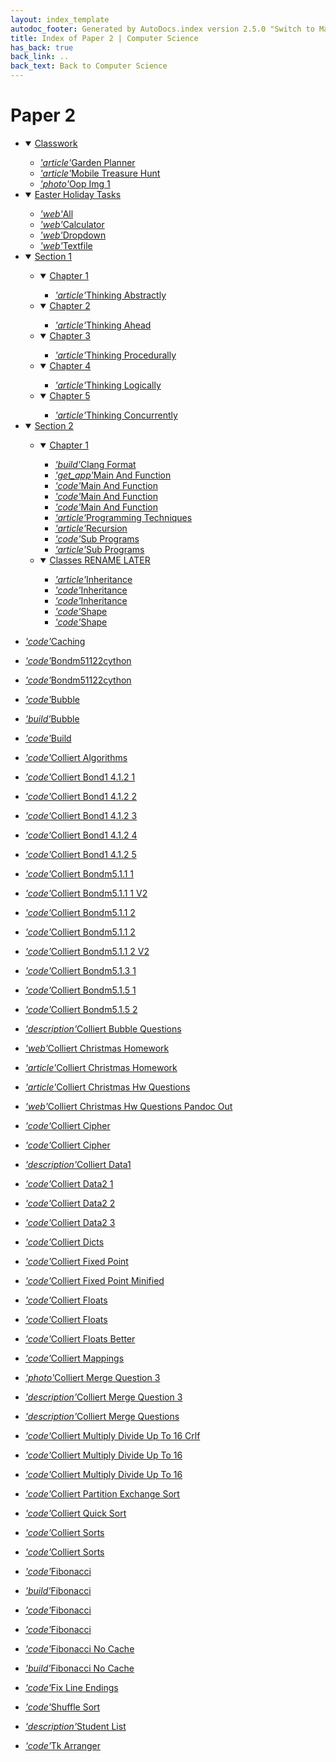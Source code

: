 ```yaml
---
layout: index_template
autodoc_footer: Generated by AutoDocs.index version 2.5.0 "Switch to Material Icons" ⓒ Starwort, 2020
title: Index of Paper 2 | Computer Science
has_back: true
back_link: ..
back_text: Back to Computer Science
---
```


# **Paper 2**

- <details open><summary><a href='./classwork'>Classwork</a></summary>

  - <a href='./classwork/garden_planner.md'><i title='MD file' class="material-icons">'article'</i>Garden Planner</a>
  - <a href='./classwork/mobile_treasure_hunt.md'><i title='MD file' class="material-icons">'article'</i>Mobile Treasure Hunt</a>
  - <a href='./classwork/oop_img_1.png'><i title='PNG file' class="material-icons">'photo'</i>Oop Img 1</a>

  </details>
- <details open><summary><a href='./easter_holiday_tasks'>Easter Holiday Tasks</a></summary>

  - <a href='./easter_holiday_tasks/all.html'><i title='HTML file' class="material-icons">'web'</i>All</a>
  - <a href='./easter_holiday_tasks/calculator.html'><i title='HTML file' class="material-icons">'web'</i>Calculator</a>
  - <a href='./easter_holiday_tasks/dropdown.html'><i title='HTML file' class="material-icons">'web'</i>Dropdown</a>
  - <a href='./easter_holiday_tasks/textfile.html'><i title='HTML file' class="material-icons">'web'</i>Textfile</a>

  </details>
- <details open><summary><a href='././section_1'>Section 1</a></summary>

  - <details open><summary><a href='./section_1/chapter_1'>Chapter 1</a></summary>

    - <a href='./section_1/chapter_1/thinking_abstractly.md'><i title='MD file' class="material-icons">'article'</i>Thinking Abstractly</a>

    </details>
  - <details open><summary><a href='./section_1/chapter_2'>Chapter 2</a></summary>

    - <a href='./section_1/chapter_2/thinking_ahead.md'><i title='MD file' class="material-icons">'article'</i>Thinking Ahead</a>

    </details>
  - <details open><summary><a href='./section_1/chapter_3'>Chapter 3</a></summary>

    - <a href='./section_1/chapter_3/thinking_procedurally.md'><i title='MD file' class="material-icons">'article'</i>Thinking Procedurally</a>

    </details>
  - <details open><summary><a href='./section_1/chapter_4'>Chapter 4</a></summary>

    - <a href='./section_1/chapter_4/thinking_logically.md'><i title='MD file' class="material-icons">'article'</i>Thinking Logically</a>

    </details>
  - <details open><summary><a href='./section_1/chapter_5'>Chapter 5</a></summary>

    - <a href='./section_1/chapter_5/thinking_concurrently.md'><i title='MD file' class="material-icons">'article'</i>Thinking Concurrently</a>

    </details>

  </details>
- <details open><summary><a href='././section_2'>Section 2</a></summary>

  - <details open><summary><a href='./section_2/chapter_1'>Chapter 1</a></summary>

    - <a href='./section_2/chapter_1/.clang-format'><i title='CLANG-FORMAT file' class="material-icons">'build'</i>Clang Format</a>
    - <a href='./section_2/chapter_1/main_and_function'><i title=' file' class="material-icons">'get_app'</i>Main And Function</a>
    - <a href='./section_2/chapter_1/main_and_function.c'><i title='C file' class="material-icons">'code'</i>Main And Function</a>
    - <a href='./section_2/chapter_1/main_and_function.ocrpsc'><i title='OCRPSC file' class="material-icons">'code'</i>Main And Function</a>
    - <a href='./section_2/chapter_1/main_and_function.splw'><i title='SPLW file' class="material-icons">'code'</i>Main And Function</a>
    - <a href='./section_2/chapter_1/programming_techniques.md'><i title='MD file' class="material-icons">'article'</i>Programming Techniques</a>
    - <a href='./section_2/chapter_1/recursion.md'><i title='MD file' class="material-icons">'article'</i>Recursion</a>
    - <a href='./section_2/chapter_1/sub_programs.c'><i title='C file' class="material-icons">'code'</i>Sub Programs</a>
    - <a href='./section_2/chapter_1/sub_programs.md'><i title='MD file' class="material-icons">'article'</i>Sub Programs</a>

    </details>
  - <details open><summary><a href='./section_2/classes_RENAME_LATER'>Classes RENAME LATER</a></summary>

    - <a href='./section_2/classes_RENAME_LATER/inheritance.md'><i title='MD file' class="material-icons">'article'</i>Inheritance</a>
    - <a href='./section_2/classes_RENAME_LATER/inheritance.psc'><i title='PSC file' class="material-icons">'code'</i>Inheritance</a>
    - <a href='./section_2/classes_RENAME_LATER/inheritance.py'><i title='PY file' class="material-icons">'code'</i>Inheritance</a>
    - <a href='./section_2/classes_RENAME_LATER/shape.py'><i title='PY file' class="material-icons">'code'</i>Shape</a>
    - <a href='./section_2/classes_RENAME_LATER/shape.splw'><i title='SPLW file' class="material-icons">'code'</i>Shape</a>

    </details>

  </details>
- <a href='./Caching.dll'><i title='DLL file' class="material-icons">'code'</i>Caching</a>
- <a href='./bondm51122cython.c'><i title='C file' class="material-icons">'code'</i>Bondm51122cython</a>
- <a href='./bondm51122cython.py'><i title='PY file' class="material-icons">'code'</i>Bondm51122cython</a>
- <a href='./bubble.cs'><i title='CS file' class="material-icons">'code'</i>Bubble</a>
- <a href='./bubble.exe'><i title='EXE file' class="material-icons">'build'</i>Bubble</a>
- <a href='./build.sh'><i title='SH file' class="material-icons">'code'</i>Build</a>
- <a href='./colliert_algorithms.splw'><i title='SPLW file' class="material-icons">'code'</i>Colliert Algorithms</a>
- <a href='./colliert_bond1-4.1.2-1.splw'><i title='SPLW file' class="material-icons">'code'</i>Colliert Bond1 4.1.2 1</a>
- <a href='./colliert_bond1-4.1.2-2.splw'><i title='SPLW file' class="material-icons">'code'</i>Colliert Bond1 4.1.2 2</a>
- <a href='./colliert_bond1-4.1.2-3.splw'><i title='SPLW file' class="material-icons">'code'</i>Colliert Bond1 4.1.2 3</a>
- <a href='./colliert_bond1-4.1.2-4.splw'><i title='SPLW file' class="material-icons">'code'</i>Colliert Bond1 4.1.2 4</a>
- <a href='./colliert_bond1-4.1.2-5.splw'><i title='SPLW file' class="material-icons">'code'</i>Colliert Bond1 4.1.2 5</a>
- <a href='./colliert_bondm5.1.1-1.py'><i title='PY file' class="material-icons">'code'</i>Colliert Bondm5.1.1 1</a>
- <a href='./colliert_bondm5.1.1-1_v2.py'><i title='PY file' class="material-icons">'code'</i>Colliert Bondm5.1.1 1 V2</a>
- <a href='./colliert_bondm5.1.1-2.py'><i title='PY file' class="material-icons">'code'</i>Colliert Bondm5.1.1 2</a>
- <a href='./colliert_bondm5.1.1-2.splw'><i title='SPLW file' class="material-icons">'code'</i>Colliert Bondm5.1.1 2</a>
- <a href='./colliert_bondm5.1.1-2_v2.py'><i title='PY file' class="material-icons">'code'</i>Colliert Bondm5.1.1 2 V2</a>
- <a href='./colliert_bondm5.1.3-1.py'><i title='PY file' class="material-icons">'code'</i>Colliert Bondm5.1.3 1</a>
- <a href='./colliert_bondm5.1.5-1.py'><i title='PY file' class="material-icons">'code'</i>Colliert Bondm5.1.5 1</a>
- <a href='./colliert_bondm5.1.5-2.py'><i title='PY file' class="material-icons">'code'</i>Colliert Bondm5.1.5 2</a>
- <a href='./colliert_bubble_questions.txt'><i title='TXT file' class="material-icons">'description'</i>Colliert Bubble Questions</a>
- <a href='./colliert_christmas_homework.html'><i title='HTML file' class="material-icons">'web'</i>Colliert Christmas Homework</a>
- <a href='./colliert_christmas_homework.md'><i title='MD file' class="material-icons">'article'</i>Colliert Christmas Homework</a>
- <a href='./colliert_christmas_hw_questions.md'><i title='MD file' class="material-icons">'article'</i>Colliert Christmas Hw Questions</a>
- <a href='./colliert_christmas_hw_questions_pandoc_out.html'><i title='HTML file' class="material-icons">'web'</i>Colliert Christmas Hw Questions Pandoc Out</a>
- <a href='./colliert_cipher.py'><i title='PY file' class="material-icons">'code'</i>Colliert Cipher</a>
- <a href='./colliert_cipher.splw'><i title='SPLW file' class="material-icons">'code'</i>Colliert Cipher</a>
- <a href='./colliert_data1.txt'><i title='TXT file' class="material-icons">'description'</i>Colliert Data1</a>
- <a href='./colliert_data2-1.py'><i title='PY file' class="material-icons">'code'</i>Colliert Data2 1</a>
- <a href='./colliert_data2-2.py'><i title='PY file' class="material-icons">'code'</i>Colliert Data2 2</a>
- <a href='./colliert_data2-3.py'><i title='PY file' class="material-icons">'code'</i>Colliert Data2 3</a>
- <a href='./colliert_dicts.py'><i title='PY file' class="material-icons">'code'</i>Colliert Dicts</a>
- <a href='./colliert_fixed-point.py'><i title='PY file' class="material-icons">'code'</i>Colliert Fixed Point</a>
- <a href='./colliert_fixed-point_minified.py'><i title='PY file' class="material-icons">'code'</i>Colliert Fixed Point Minified</a>
- <a href='./colliert_floats.py'><i title='PY file' class="material-icons">'code'</i>Colliert Floats</a>
- <a href='./colliert_floats.splw'><i title='SPLW file' class="material-icons">'code'</i>Colliert Floats</a>
- <a href='./colliert_floats_better.py'><i title='PY file' class="material-icons">'code'</i>Colliert Floats Better</a>
- <a href='./colliert_mappings.splw'><i title='SPLW file' class="material-icons">'code'</i>Colliert Mappings</a>
- <a href='./colliert_merge_question_3.png'><i title='PNG file' class="material-icons">'photo'</i>Colliert Merge Question 3</a>
- <a href='./colliert_merge_question_3.txt'><i title='TXT file' class="material-icons">'description'</i>Colliert Merge Question 3</a>
- <a href='./colliert_merge_questions.txt'><i title='TXT file' class="material-icons">'description'</i>Colliert Merge Questions</a>
- <a href='./colliert_multiply_divide_up_to_16-crlf.splw'><i title='SPLW file' class="material-icons">'code'</i>Colliert Multiply Divide Up To 16 Crlf</a>
- <a href='./colliert_multiply_divide_up_to_16.py'><i title='PY file' class="material-icons">'code'</i>Colliert Multiply Divide Up To 16</a>
- <a href='./colliert_multiply_divide_up_to_16.splw'><i title='SPLW file' class="material-icons">'code'</i>Colliert Multiply Divide Up To 16</a>
- <a href='./colliert_partition_exchange_sort.py'><i title='PY file' class="material-icons">'code'</i>Colliert Partition Exchange Sort</a>
- <a href='./colliert_quick_sort.splw'><i title='SPLW file' class="material-icons">'code'</i>Colliert Quick Sort</a>
- <a href='./colliert_sorts.py'><i title='PY file' class="material-icons">'code'</i>Colliert Sorts</a>
- <a href='./colliert_sorts.splw'><i title='SPLW file' class="material-icons">'code'</i>Colliert Sorts</a>
- <a href='./fibonacci.cs'><i title='CS file' class="material-icons">'code'</i>Fibonacci</a>
- <a href='./fibonacci.exe'><i title='EXE file' class="material-icons">'build'</i>Fibonacci</a>
- <a href='./fibonacci.py'><i title='PY file' class="material-icons">'code'</i>Fibonacci</a>
- <a href='./fibonacci.splw'><i title='SPLW file' class="material-icons">'code'</i>Fibonacci</a>
- <a href='./fibonacci_no_cache.cs'><i title='CS file' class="material-icons">'code'</i>Fibonacci No Cache</a>
- <a href='./fibonacci_no_cache.exe'><i title='EXE file' class="material-icons">'build'</i>Fibonacci No Cache</a>
- <a href='./fix_line_endings.py'><i title='PY file' class="material-icons">'code'</i>Fix Line Endings</a>
- <a href='./shuffle_sort.py'><i title='PY file' class="material-icons">'code'</i>Shuffle Sort</a>
- <a href='./student_list.txt'><i title='TXT file' class="material-icons">'description'</i>Student List</a>
- <a href='./tk_arranger.py'><i title='PY file' class="material-icons">'code'</i>Tk Arranger</a>
